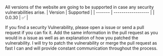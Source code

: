 All versions of the website are going to be supported in case any security vulnerabilities arise.
| Version | Supported          |
| ------- | ------------------ |
| 0.0.30  | :white_check_mark: |

If you find a security Vulnerability, please open a issue or send a pull request if you can fix it. Add the same information in the pull request as you would in a issue as well as an explanation of how you patched the vulnerability. I will try to patch the vulnerability or merge the pull request as fast I can and will provide constant communication throughout the process.
